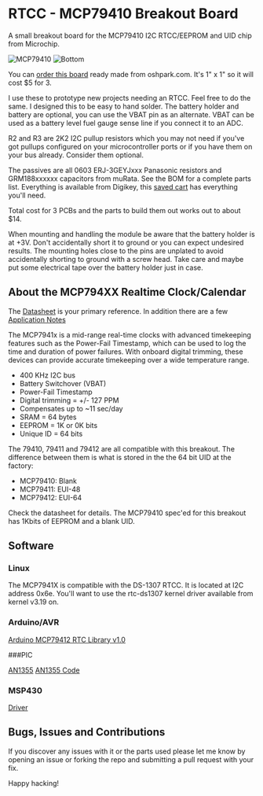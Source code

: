 # RTCC - MCP79410 Breakout Board

A small breakout board for the MCP79410 I2C RTCC/EEPROM and UID chip from Microchip.

![MCP79410](https://644db4de3505c40a0444-327723bce298e3ff5813fb42baeefbaa.ssl.cf1.rackcdn.com/aecf26e62adc8ed7e62a96d918672d97.png) ![Bottom](https://644db4de3505c40a0444-327723bce298e3ff5813fb42baeefbaa.ssl.cf1.rackcdn.com/65a8e8134772b609e3b54966704671fd.png)

You can [order this board](https://oshpark.com/shared_projects/WmGSs4wK) ready made
from oshpark.com. It's 1" x 1" so it will cost $5 for 3.

I use these to prototype new projects needing an RTCC. Feel free to do the same.
I designed this to be easy to hand solder. The battery holder and battery are
optional, you can use the VBAT pin as an alternate. VBAT can be used as a
battery level fuel gauge sense line if you connect it to an ADC.

R2 and R3 are 2K2 I2C pullup resistors which you may not need if you've got
pullups configured on your microcontroller ports or if you have them on your
bus already. Consider them optional.

The passives are all 0603 ERJ-3GEYJxxx Panasonic resistors and GRM188xxxxxx
capacitors from muRata. See the BOM for a complete parts list. Everything is
available from Digikey, this [saved cart](http://www.digikey.ca/short/3wd48v)
has everything you'll need.

Total cost for 3 PCBs and the parts to build them out works out to about $14.

When mounting and handling the module be aware that the battery holder is at +3V.
Don't accidentally short it to ground or you can expect undesired results. The
mounting holes close to the pins are unplated to avoid accidentally shorting to
ground with a screw head. Take care and maybe put some electrical tape over the
battery holder just in case.

## About the MCP794XX Realtime Clock/Calendar

The [Datasheet](http://ww1.microchip.com/downloads/en/DeviceDoc/20002266H.pdf)
is your primary reference. In addition there are a few
[Application Notes](http://www.microchip.com/wwwproducts/en/mcp79410)

The MCP7941x is a mid-range real-time clocks with advanced timekeeping features
such as the Power-Fail Timestamp, which can be used to log the time and duration
of power failures. With onboard digital trimming, these devices can provide
accurate timekeeping over a wide temperature range.

* 400 KHz I2C bus
* Battery Switchover (VBAT)
* Power-Fail Timestamp
* Digital trimming = +/- 127 PPM
* Compensates up to ~11 sec/day
* SRAM = 64 bytes
* EEPROM = 1K or 0K bits
* Unique ID = 64 bits

The 79410, 79411 and 79412 are all compatible with this breakout. The difference
between them is what is stored in the the 64 bit UID at the factory:

* MCP79410: Blank
* MCP79411: EUI-48
* MCP79412: EUI-64

Check the datasheet for details. The MCP79410 spec'ed for this breakout has
1Kbits of EEPROM and a blank UID.

## Software

### Linux

The MCP7941X is compatible with the DS-1307 RTCC. It is located at I2C address
0x6e. You'll want to use the rtc-ds1307 kernel driver available from kernel v3.19
on.

### Arduino/AVR

[Arduino MCP79412 RTC Library v1.0](https://github.com/JChristensen/MCP79412RTC)

###PIC

[AN1355](http://www.microchip.com//wwwAppNotes/AppNotes.aspx?appnote=en551346)
[AN1355 Code](http://ww1.microchip.com/downloads/en/DeviceDoc/RTCC_I2C_MCSET_FJ11_B06.zip)

### MSP430

[Driver](https://github.com/sbobovyc/MSP430/blob/master/I2C_test/RTCC_Driver.c)

## Bugs, Issues and Contributions

If you discover any issues with it or the parts used please let me know by opening
an issue or forking the repo and submitting a pull request with your fix.

Happy hacking!
